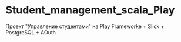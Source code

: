 # Student_management_scala_Play
Проект "Управление студентами" на Play Frameworke + Slick + PostgreSQL + AOuth
